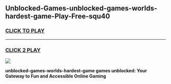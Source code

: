 
## Unblocked-Games-unblocked-games-worlds-hardest-game-Play-Free-squ40
<h3>
<a href="https://premium76.site?title=unblocked-games-worlds-hardest-game&ref=10A">CLICK TO PLAY</a></h3>
<hr>

<h3>
<a href="https://premium76.site?title=unblocked-games-worlds-hardest-game&ref=10A">CLICK 2 PLAY</a>
  
</h3>

<a href="https://premium76.site?title=unblocked-games-worlds-hardest-game&ref=10A"><img src="https://clearcache.store/games.png"></a>


**unblocked-games-worlds-hardest-game games unblocked: Your Gateway to Fun and Accessible Online Gaming**
